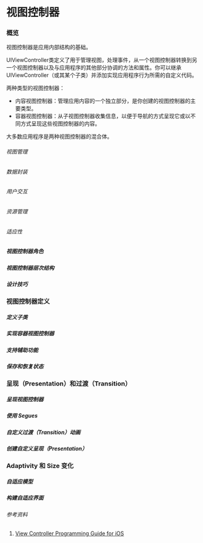 # 视图控制器

### 概览

视图控制器是应用内部结构的基础。

UIViewController类定义了用于管理视图，处理事件，从一个视图控制器转换到另一个视图控制器以及与应用程序的其他部分协调的方法和属性。你可以继承UIViewController（或其某个子类）并添加实现应用程序行为所需的自定义代码。

两种类型的视图控制器：

* 内容视图控制器：管理应用内容的一个独立部分，是你创建的视图控制器的主要类型。
* 容器视图控制器：从子视图控制器收集信息，以便于导航的方式呈现它或以不同方式呈现这些视图控制器的内容。

大多数应用程序是两种视图控制器的混合体。

###### 视图管理



###### 数据封装

###### 用户交互

###### 资源管理

###### 适应性

##### 视图控制器角色

##### 视图控制器层次结构

##### 设计技巧

### 视图控制器定义

##### 定义子类

##### 实现容器视图控制器

##### 支持辅助功能

##### 保存和恢复状态

### 呈现（Presentation）和过渡（Transition）

##### 呈现视图控制器

##### 使用 Segues

##### 自定义过渡（Transition）动画

##### 创建自定义呈现（Presentation）

### Adaptivity 和 Size 变化

##### 自适应模型

##### 构建自适应界面

###### 参考资料

1. [View Controller Programming Guide for iOS](https://developer.apple.com/library/content/featuredarticles/ViewControllerPGforiPhoneOS/index.html#//apple_ref/doc/uid/TP40007457-CH2-SW1)



